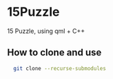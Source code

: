 # 15Puzzle
15 Puzzle, using qml + C++

## How to clone and use
```sh
  git clone --recurse-submodules
```